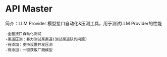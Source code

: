 # API Master

简介：LLM Provider 模型接口自动化&压测工具，用于测试LLM Provider的性能
 
    -全量接口自动化测试
    -渠道压测：暴力测试某渠道(测试渠道队列问题)
    -待添加：支持设置并发压测
    -待添加：一键获取厂商模型